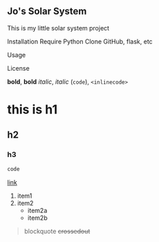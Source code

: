 ## Jo's Solar System
This is my little solar system project

Installation
Require Python
Clone GitHub, flask, etc

Usage

License



**bold**, __bold__
_italic_, *italic*
(`code`), `<inlinecode>`
# this is h1
## h2
### h3
```javascript
code
```
[link](jo.com)
1. item1
2. item2
	* item2a
	* item2b
> blockquote
~~crossedout~~